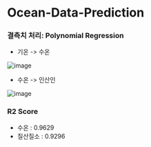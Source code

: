 # Ocean-Data-Prediction

### 결측치 처리: Polynomial Regression
* 기온 -> 수온

![image](https://user-images.githubusercontent.com/78210333/190935699-7910ae89-f7ba-4f76-a036-372434a4264b.png)

* 수온 -> 인산인

![image](https://user-images.githubusercontent.com/78210333/190935714-d0eb404f-8e58-44de-99a2-49d8b121035b.png)

### R2 Score
* 수온 : 0.9629
* 질산질소 : 0.9296
